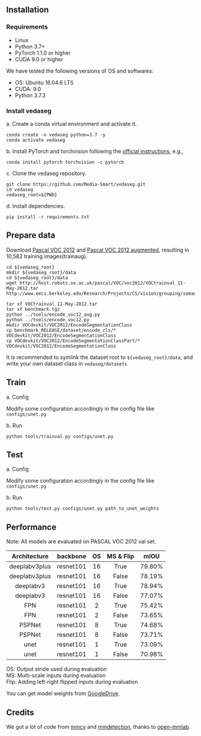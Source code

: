## Installation
### Requirements

- Linux
- Python 3.7+
- PyTorch 1.1.0 or higher
- CUDA 9.0 or higher

We have tested the following versions of OS and softwares:

- OS: Ubuntu 16.04.6 LTS
- CUDA: 9.0
- Python 3.7.3

### Install vedaseg

a. Create a conda virtual environment and activate it.

```shell
conda create -n vedaseg python=3.7 -y
conda activate vedaseg
```

b. Install PyTorch and torchvision following the [official instructions](https://pytorch.org/), e.g.,

```shell
conda install pytorch torchvision -c pytorch
```

c. Clone the vedaseg repository.

```shell
git clone https://github.com/Media-Smart/vedaseg.git
cd vedaseg
vedaseg_root=${PWD}
```

d. Install dependencies.

```shell
pip install -r requirements.txt
```

## Prepare data
Download [Pascal VOC 2012](http://host.robots.ox.ac.uk/pascal/VOC/voc2012/VOCtrainval_11-May-2012.tar) and [Pascal VOC 2012 augmented](http://www.eecs.berkeley.edu/Research/Projects/CS/vision/grouping/semantic_contours/benchmark.tgz), resulting in 10,582 training images(trainaug).
```
cd ${vedaseg_root}
mkdir ${vedaseg_root}/data
cd ${vedaseg_root}/data
wget http://host.robots.ox.ac.uk/pascal/VOC/voc2012/VOCtrainval_11-May-2012.tar
http://www.eecs.berkeley.edu/Research/Projects/CS/vision/grouping/semantic_contours/benchmark.tgz

tar xf VOCtrainval_11-May-2012.tar
tar xf benchmark.tgz
python ../tools/encode_voc12_aug.py
python ../tools/encode_voc12.py
mkdir VOCdevkit/VOC2012/EncodeSegmentationClass
cp benchmark_RELEASE/dataset/encode_cls/* VOCdevkit/VOC2012/EncodeSegmentationClass
cp VOCdevkit/VOC2012/EncodeSegmentationClassPart/* VOCdevkit/VOC2012/EncodeSegmentationClass
```

It is recommended to symlink the dataset root to `${vedaseg_root}/data`, and write your own dataset class in `vedaseg/datasets`

## Train

a. Config

Modify some configuration accordingly in the config file like `configs/unet.py`

b. Run

```shell
python tools/trainval.py configs/unet.py
```

## Test

a. Config

Modify some configuration accordingly in the config file like `configs/unet.py`

b. Run

```shell
python tools/test.py configs/unet.py path_to_unet_weights
```

## Performance
Note: All models are evaluated on PASCAL VOC 2012 val set.

| Architecture | backbone | OS | MS & Flip | mIOU |
|:---:|:---:|:---:|:---:|:---:|
| deeplabv3plus | resnet101 | 16 | True | 79.80% |
| deeplabv3plus | resnet101 | 16 | False | 78.19% |
| deeplabv3 | resnet101 | 16 | True | 78.94% |
| deeplabv3 | resnet101 | 16 | False | 77.07% |
| FPN | resnet101 | 2 | True | 75.42% |
| FPN | resnet101 | 2 | False | 73.65% |
| PSPNet | resnet101 | 8 | True | 74.68% |
| PSPNet | resnet101 | 8 | False | 73.71% |
| unet | resnet101 | 1 | True | 73.09% |
| unet | resnet101 | 1 | False | 70.98% |

OS: Output stride used during evaluation\
MS: Multi-scale inputs during evaluation\
Flip: Adding left-right flipped inputs during evaluation

You can get model weights from [GoogleDrive](https://drive.google.com/drive/folders/1ooIOX5Aeu-0aHJYT1eZgzkSnZUvPi2by).

## Credits
We got a lot of code from [mmcv](https://github.com/open-mmlab/mmcv) and [mmdetection](https://github.com/open-mmlab/mmdetection), thanks to [open-mmlab](https://github.com/open-mmlab).
